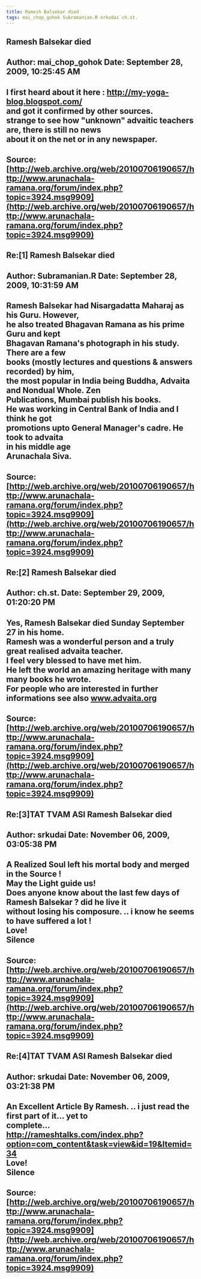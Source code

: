 ```yaml
--- 
title: Ramesh Balsekar died   
tags: mai_chop_gohok Subramanian.R srkudai ch.st.  
---  
```

## Ramesh Balsekar died  
Author: mai_chop_gohok      Date: September 28, 2009, 10:25:45 AM  
---  
I first heard about it here : http://my-yoga-blog.blogspot.com/   
and got it confirmed by other sources.   
strange to see how "unknown" advaitic teachers are, there is still no news  
about it on the net or in any newspaper.
 ---  
Source:[http://web.archive.org/web/20100706190657/http://www.arunachala-ramana.org/forum/index.php?topic=3924.msg9909](http://web.archive.org/web/20100706190657/http://www.arunachala-ramana.org/forum/index.php?topic=3924.msg9909)   
---  

## Re:[1] Ramesh Balsekar died  
Author: Subramanian.R       Date: September 28, 2009, 10:31:59 AM  
---  
Ramesh Balsekar had Nisargadatta Maharaj as his Guru. However,   
he also treated Bhagavan Ramana as his prime Guru and kept   
Bhagavan Ramana's photograph in his study. There are a few   
books (mostly lectures and questions & answers recorded) by him,   
the most popular in India being Buddha, Advaita and Nondual Whole. Zen  
Publications, Mumbai publish his books.   
He was working in Central Bank of India and I think he got   
promotions upto General Manager's cadre. He took to advaita   
in his middle age   
Arunachala Siva.
 ---  
Source:[http://web.archive.org/web/20100706190657/http://www.arunachala-ramana.org/forum/index.php?topic=3924.msg9909](http://web.archive.org/web/20100706190657/http://www.arunachala-ramana.org/forum/index.php?topic=3924.msg9909)   
---  

## Re:[2] Ramesh Balsekar died  
Author: ch.st.              Date: September 29, 2009, 01:20:20 PM  
---  
Yes, Ramesh Balsekar died Sunday September 27 in his home.   
Ramesh was a wonderful person and a truly great realised advaita teacher.   
I feel very blessed to have met him.   
He left the world an amazing heritage with many many books he wrote.   
For people who are interested in further informations see also www.advaita.org
 ---  
Source:[http://web.archive.org/web/20100706190657/http://www.arunachala-ramana.org/forum/index.php?topic=3924.msg9909](http://web.archive.org/web/20100706190657/http://www.arunachala-ramana.org/forum/index.php?topic=3924.msg9909)   
---  

## Re:[3]TAT TVAM ASI  Ramesh Balsekar died  
Author: srkudai             Date: November 06, 2009, 03:05:38 PM  
---  
A Realized Soul left his mortal body and merged in the Source !   
May the Light guide us!   
Does anyone know about the last few days of Ramesh Balsekar ? did he live it  
without losing his composure. .. i know he seems to have suffered a lot !   
Love!   
Silence
 ---  
Source:[http://web.archive.org/web/20100706190657/http://www.arunachala-ramana.org/forum/index.php?topic=3924.msg9909](http://web.archive.org/web/20100706190657/http://www.arunachala-ramana.org/forum/index.php?topic=3924.msg9909)   
---  

## Re:[4]TAT TVAM ASI  Ramesh Balsekar died  
Author: srkudai             Date: November 06, 2009, 03:21:38 PM  
---  
An Excellent Article By Ramesh. .. i just read the first part of it... yet to  
complete...   
http://rameshtalks.com/index.php?option=com_content&task=view&id=19&Itemid=34   
Love!   
Silence
 ---  
Source:[http://web.archive.org/web/20100706190657/http://www.arunachala-ramana.org/forum/index.php?topic=3924.msg9909](http://web.archive.org/web/20100706190657/http://www.arunachala-ramana.org/forum/index.php?topic=3924.msg9909)   
---  

